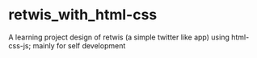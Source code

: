# retwis_with_html-css
A learning project design of retwis (a simple twitter like app) using html-css-js; mainly for self development
